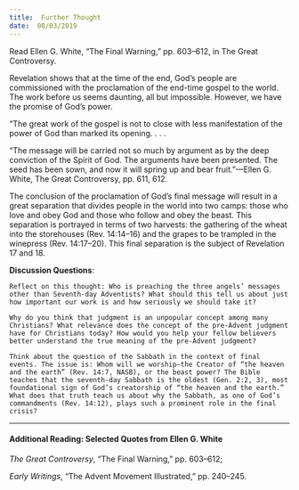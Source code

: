 ```yaml
---
title:  Further Thought
date:  08/03/2019
---
```


Read Ellen G. White, “The Final Warning,” pp. 603–612, in The Great Controversy.

Revelation shows that at the time of the end, God’s people are commissioned with the proclamation of the end-time gospel to the world. The work before us seems daunting, all but impossible. However, we have the promise of God’s power.

“The great work of the gospel is not to close with less manifestation of the power of God than marked its opening. . . .

“The message will be carried not so much by argument as by the deep conviction of the Spirit of God. The arguments have been presented. The seed has been sown, and now it will spring up and bear fruit.”—Ellen G. White, The Great Controversy, pp. 611, 612.

The conclusion of the proclamation of God’s final message will result in a great separation that divides people in the world into two camps: those who love and obey God and those who follow and obey the beast. This separation is portrayed in terms of two harvests: the gathering of the wheat into the storehouses (Rev. 14:14–16) and the grapes to be trampled in the winepress (Rev. 14:17–20). This final separation is the subject of Revelation 17 and 18.

**Discussion Questions**:

`Reflect on this thought: Who is preaching the three angels’ messages other than Seventh-day Adventists? What should this tell us about just how important our work is and how seriously we should take it?`

`Why do you think that judgment is an unpopular concept among many Christians? What relevance does the concept of the pre-Advent judgment have for Christians today? How would you help your fellow believers better understand the true meaning of the pre-Advent judgment?`

`Think about the question of the Sabbath in the context of final events. The issue is: Whom will we worship—the Creator of “the heaven and the earth” (Rev. 14:7, NASB), or the beast power? The Bible teaches that the seventh-day Sabbath is the oldest (Gen. 2:2, 3), most foundational sign of God’s creatorship of “the heaven and the earth.” What does that truth teach us about why the Sabbath, as one of God’s commandments (Rev. 14:12), plays such a prominent role in the final crisis?`

---

#### Additional Reading: Selected Quotes from Ellen G. White

_The Great Controversy_, “The Final Warning,” pp. 603–612;

_Early Writings_, “The Advent Movement Illustrated,” pp. 240–245.
